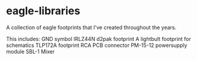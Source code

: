 # eagle-libraries
A collection of eagle footprints that I've created throughout the years.

This includes:
GND symbol
IRLZ44N d2pak footprint
A lightbult footprint for schematics
TLP172A footprint
RCA PCB connector
PM-15-12 powersupply module
SBL-1 Mixer
